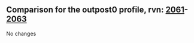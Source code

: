 ## Comparison for the outpost0 profile, rvn: [2061](https://github.com/PRO100KatYT/FortniteProfileRevisions/tree/main/profiles/outpost0/2061%20outpost0.json)-[2063](https://github.com/PRO100KatYT/FortniteProfileRevisions/tree/main/profiles/outpost0/2063%20outpost0.json)

No changes
